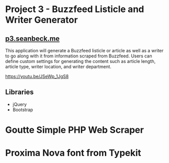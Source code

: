 # Project 3 - Buzzfeed Listicle and Writer Generator
## <a href="http://p3.seanbeck.me">p3.seanbeck.me</a>

This application will generate a Buzzfeed listicle or article as well as a writer to go along with it from information scraped from Buzzfeed. 
Users can define custom settings for generating the content such as article length, article type, writer location, 
and writer department. 

https://youtu.be/JSeWp_1JgS8

## Libraries
* jQuery
* Bootstrap
# Goutte Simple PHP Web Scraper
# Proxima Nova font from Typekit